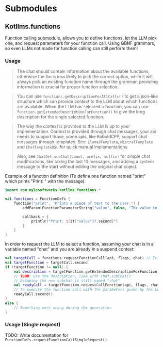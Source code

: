 # Submodules
## Kotllms.functions
Function calling submodule, allows you to define functions, let the LLM pick one, and request parameters for your function call. Using GBNF grammars, so even LLMs not made for function calling can still perform them!

### Usage
> The chat should contain information about the available functions, otherwise the llm is less likely to pick the correct option,
> while it will always pick an existing function name through the grammar, providing information is crucial for proper function selection.

> You can use `functions.getDescriptionForAllCalls()` to get a json-like structure which can provide context to the LLM about which functions are available.
> When the LLM has selected a function, you can use `function.getExtendedDescriptionForFunction()` to give the long description for the single selected function.

> The way the context is provided to the LLM is up to your implementation. Context is provided through chat messages, your api needs to support those,
> some apis, like KoboldCPP, support chat messages through templates. See: `Llama3Template`, `MistralTemplate` and `ChatTemplateDSL` for quick manual implementations.
>
> Also, see `ChatDef.subChat(count, prefix, suffix)` for simple chat modifications, like taking the last 10 messages, and adding a system message to the start without editing the original chat object.

Example of a function definition (To define one function named "print" which prints "Print: " with the message):
```kotlin
import com.mylosoftworks.kotllms.functions.*

val functions = FunctionDefs {
    function("print", "Prints a piece of text to the user.") {
        addParam(FunctionParameterString("value", false, "The value to print to the user"))

        callback = {
            println("Print: ${it["value"]?.second}")
        }
    }
}
```

In order to request the LLM to select a function, assuming your chat is in a variable named "chat" and you are already in a suspend context:
```kotlin
val targetCall = functions.requestFunctionCall(api, flags, chat) // Triple(raw response string, function object, throughts string)
val targetFunction = targetCall.second
if (targetFunction != null) {
    val description = targetFunction.getExtendedDescriptionForFunction() // The description with full info about the parameters
    // TODO: use the description, like with chat.subChat()
    // Assuming the new subchat is still named "chat"
    val readyCall = targetFunction.requestCallFunction(api, flags, chat) // Pair(raw response string, callable to finalize the call)
    // To execute the function call with the parameters given by the LLM
    readyCall.second()
}
else {
    // Something went wrong during the generation
}
```

### Usage (Single request)
TODO: Write documentation for `FunctionDefs.requestFunctionCallSingleRequest()`